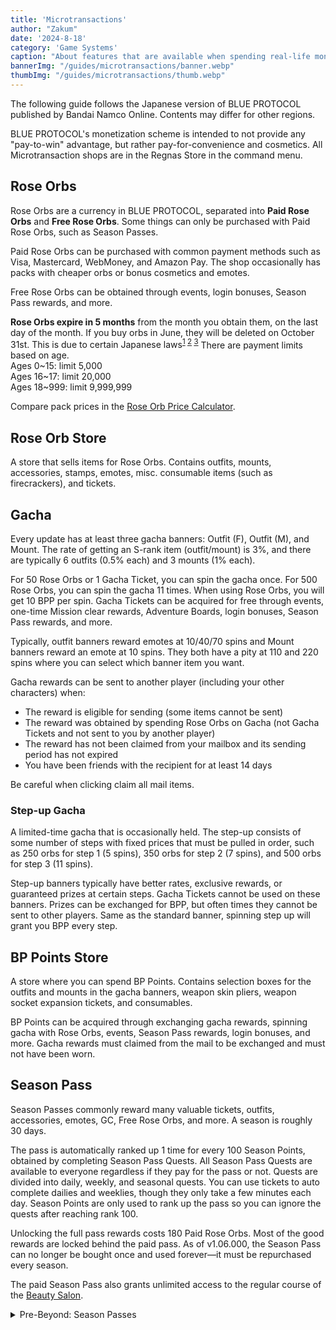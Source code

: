 ```yaml
---
title: 'Microtransactions'
author: "Zakum"
date: '2024-8-18'
category: 'Game Systems'
caption: "About features that are available when spending real-life money."
bannerImg: "/guides/microtransactions/banner.webp"
thumbImg: "/guides/microtransactions/thumb.webp"
---
```


<script>
    import StickyNote from "$lib/components/StickyNote.svelte";
</script>

<StickyNote type="warning">
    The following guide follows the Japanese version of BLUE PROTOCOL published by Bandai Namco Online. Contents may differ for other regions.
</StickyNote>

BLUE PROTOCOL's monetization scheme is intended to not provide any "pay-to-win" advantage, but rather pay-for-convenience and cosmetics. All Microtransaction shops are in the Regnas Store in the command menu.

## Rose Orbs
Rose Orbs are a currency in BLUE PROTOCOL, separated into **Paid Rose Orbs** and **Free Rose Orbs**. Some things can only be purchased with Paid Rose Orbs, such as Season Passes. 

Paid Rose Orbs can be purchased with common payment methods such as Visa, Mastercard, WebMoney, and Amazon Pay. The shop occasionally has packs with cheaper orbs or bonus cosmetics and emotes.

Free Rose Orbs can be obtained through events, login bonuses, Season Pass rewards, and more.

<StickyNote type="warning">
    <b>Rose Orbs expire in 5 months</b> from the month you obtain them, on the last day of the month. If you buy orbs in June, they will be deleted on October 31st. This is due to certain Japanese laws<sup><a href="https://monolith.law/en/general-corporate/game-regulation" target="_blank" rel="noopener nofollow noreferrer">1</a> <a href="https://www.japaneselawtranslation.go.jp/ja/laws/view/4477" target="_blank" rel="noopener nofollow noreferrer">2</a> <a href="https://topcourt-law.com/finance/fund_settlement_app_charges#i-14" target="_blank" rel="noopener nofollow noreferrer">3</a></sup>
</StickyNote>

<StickyNote type="note">
    There are payment limits based on age.<br />
    Ages 0~15: limit 5,000<br />
    Ages 16~17: limit 20,000<br />
    Ages 18~999: limit 9,999,999
</StickyNote>

Compare pack prices in the [Rose Orb Price Calculator](/tools/rose-orb-calculator).

## Rose Orb Store
A store that sells items for Rose Orbs. Contains outfits, mounts, accessories, stamps, emotes, misc. consumable items (such as firecrackers), and tickets.

## Gacha
Every update has at least three gacha banners: Outfit (F), Outfit (M), and Mount. The rate of getting an S-rank item (outfit/mount) is 3%, and there are typically 6 outfits (0.5% each) and 3 mounts (1% each). 

For 50 Rose Orbs or 1 Gacha Ticket, you can spin the gacha once. For 500 Rose Orbs, you can spin the gacha 11 times. When using Rose Orbs, you will get 10 BPP per spin. Gacha Tickets can be acquired for free through events, one-time Mission clear rewards, Adventure Boards, login bonuses, Season Pass rewards, and more.

Typically, outfit banners reward emotes at 10/40/70 spins and Mount banners reward an emote at 10 spins. They both have a pity at 110 and 220 spins where you can select which banner item you want.

Gacha rewards can be sent to another player (including your other characters) when:
- The reward is eligible for sending (some items cannot be sent)
- The reward was obtained by spending Rose Orbs on Gacha (not Gacha Tickets and not sent to you by another player)
- The reward has not been claimed from your mailbox and its sending period has not expired
- You have been friends with the recipient for at least 14 days

Be careful when clicking claim all mail items.

### Step-up Gacha
A limited-time gacha that is occasionally held. The step-up consists of some number of steps with fixed prices that must be pulled in order, such as 250 orbs for step 1 (5 spins), 350 orbs for step 2 (7 spins), and 500 orbs for step 3 (11 spins). 

Step-up banners typically have better rates, exclusive rewards, or guaranteed prizes at certain steps. Gacha Tickets cannot be used on these banners. Prizes can be exchanged for BPP, but often times they cannot be sent to other players. Same as the standard banner, spinning step up will grant you BPP every step. <!-- The number of spins may vary -->

## BP Points Store
A store where you can spend BP Points. Contains selection boxes for the outfits and mounts in the gacha banners, weapon skin pliers, weapon socket expansion tickets, and consumables. <!-- It used to contain Battle Imagine recipes and Ideas, and accessories. -->

BP Points can be acquired through exchanging gacha rewards, spinning gacha with Rose Orbs, events, Season Pass rewards, login bonuses, and more. Gacha rewards must claimed from the mail to be exchanged and must not have been worn.
<!-- Not sure if you can exchange items received from others. Maybe you could have before but not anymore? -->

## Season Pass
<!-- Tuning Tickets, Ability Plug Lock Tickets, Gacha Tickets, Special Effect Randomizer/Upgrade tickets, Double Chest Drop Tickets, Battle Imagine Limit Break Substitute Tickets, Weapon Skin Tickets -->
Season Passes commonly reward many valuable tickets, outfits, accessories, emotes, GC, Free Rose Orbs, and more. A season is roughly 30 days.

The pass is automatically ranked up 1 time for every 100 Season Points, obtained by completing Season Pass Quests. All Season Pass Quests are available to everyone regardless if they pay for the pass or not. Quests are divided into daily, weekly, and seasonal quests. You can use tickets to auto complete dailies and weeklies, though they only take a few minutes each day. Season Points are only used to rank up the pass so you can ignore the quests after reaching rank 100.

Unlocking the full pass rewards costs 180 Paid Rose Orbs. Most of the good rewards are locked behind the paid pass. As of v1.06.000, the Season Pass can no longer be bought once and used forever—it must be repurchased every season.

The paid Season Pass also grants unlimited access to the regular course of the [Beauty Salon](/guides/cosmetics#beauty-salon).

<details class="surface1 p-4 rounded-2xl" style="max-inline-size: var(--text-length)">
    <summary class="arrow accent2">Pre-Beyond: Season Passes</summary>
    <small class="text3 font-semibold">The following section applies to Season Passes before the Beyond update (v1.06.000).</small>
    <p>
        A season is 50~60 days long. Clear the indicated quests to get Season Points, which are used to rank up your pass level (this is done automatically up until rank 70). Ranks can also be purchased for 30 Rose Orbs per rank. After reaching rank 70, you can also spend Season Points at the Season Point Store. The Season Points Store contains outfits, accessories, weapon-related tickets, healing items, luno, etc. (some have purchase limits).
    </p>
    <p>
        The Basic Plan maxes at rank 60 and is available for free.
    </p>
    <p>
        The Advanced & Royal Plans max at rank 100. Advanced costs 180 Rose Orbs. Royal costs 550 Rose Orbs and grants an extra 25 ranks to start. Both of these add additional quests to get points. Throughout these passes, you accumulate Next Season Paid Plan Discounts, which reduce the cost of the next Season Pass. So if you buy the Advanced Pass once and max it out each time, you won't have to pay for another pass.
    </p>
    <p>
        Rewards include cosmetics, Luno, gacha tickets, Free Rose Orbs, GC, BP Points, Weapon-related tickets, Rewards plus tickets, EX Battle Imagine recipes and Ideas, season points for next season, and more.
    </p>
</details>